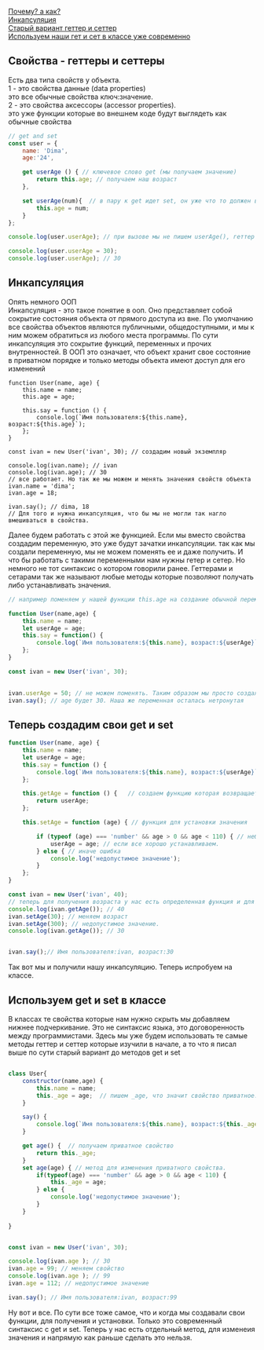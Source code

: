 [Почему? а как?](#getAndSet)<br>
[Инкапсуляция](#encapsulation)<br>
[Старый вариант геттер и сеттер](#zzz)<br>
[Используем наши гет и сет в классе уже современно](#gg)<br>

## <a name="getAndSet"> Свойства - геттеры и сеттеры </a>              
Есть два типа свойств у объекта.<br>
1 - это свойства данные (data properties)<br>
это все обычные свойства ключ:значение.<br>
2 - это свойства аксессоры (accessor properties).<br>
это уже функции которые во внешнем коде будут выглядеть как обычные свойства<br>
```javaScript
// get and set
const user = {
    name: 'Dima',
    age:'24',

    get userAge () { // ключевое слово get (мы получаем значение)
        return this.age; // получаем наш возраст
    },

    set userAge(num){  // в пару к get идет set, он уже что то должен в себя принимать (мы устанавливаем значение)
        this.age = num;
    }
};

console.log(user.userAge); // при вызове мы не пишем userAge(), геттер предпологает что внутри у нас уже есть какой то функционал и он нам позволяет работать с этим меотодом как с обычным совйством. Поэтому это называется свойство аксессор

console.log(user.userAge = 30);
console.log(user.userAge); // 30
``` 
## <a name="encapsulation"> Инкапсуляция </a>
Опять немного ООП<br>
Инкапсуляция - это такое понятие в ооп. Оно представляет собой сокрытие состояния объекта от прямого доступа из вне.
По умолчанию все свойства объектов являются публичными, общедоступными, и мы к ним можем обратиться из любого места программы.
По сути инкапсуляция это сокрытие функций, переменных и прочих внутренностей.
В ООП это означает, что объект хранит свое состояние в приватном порядке и только методы объекта имеют доступ для его изменений
```javaScipt
function User(name, age) {
    this.name = name;
    this.age = age;

    this.say = function () {
        console.log(`Имя пользователя:${this.name}, возраст:${this.age}`);
    };
}

const ivan = new User('ivan', 30); // создадим новый экземпляр

console.log(ivan.name); // ivan
console.log(ivan.age); // 30
// все работает. Но так же мы можем и менять значения свойств объекта
ivan.name = 'dima';
ivan.age = 18;

ivan.say(); // dima, 18
// Для того и нужна инкапсуляция, что бы мы не могли так нагло вмешиваться в свойства.
```
Далее будем работать с этой же функцией.
Если мы вместо свойства создадим переменную, это уже будут зачатки инкапсуляции.
так как мы создали переменную, мы не можем поменять ее и даже получить. И что бы работать с такими переменными нам нужны гетер и сетер. Но немного не тот синтаксис о котором говорили ранее. Геттерами и сетарами так же называют любые методы которые позволяют получать либо устанавливать значения.
```javaScript
// например поменяем у нашей функции this.age на создание обычной переменной.

function User(name,age) {
    this.name = name;
    let userAge = age; 
    this.say = function() {
        console.log(`Имя пользователя:${this.name}, возраст:${userAge}`);
    };
}

const ivan = new User('ivan', 30); 
        

ivan.userAge = 50; // не можем поменять. Таким образом мы просто создали свойства userAge:50
ivan.say(); // age будет 30. Наша же переменная осталась нетронутая
```
## <a name ="zzz"> Теперь создадим свои get и set </a>
```javaScript
function User(name, age) {
    this.name = name;
    let userAge = age;
    this.say = function () {
        console.log(`Имя пользователя:${this.name}, возраст:${userAge}`);
    };

    this.getAge = function () {   // создаем функцию которая возвращает нам age
        return userAge;
    };

    this.setAge = function (age) { // функция для установки значения

        if (typeof (age) === 'number' && age > 0 && age < 110) { // небольшое условие
            userAge = age; // если все хорошо устанавливаем.
        } else { // иначе ошибка
            console.log('недопустимое значение');
        }
    };
}

const ivan = new User('ivan', 40);
// теперь для получения возраста у нас есть определенная функция и для того что бы его поменять тоже
console.log(ivan.getAge()); // 40
ivan.setAge(30); // меняем возраст
ivan.setAge(300); // недопустимое значение.
console.log(ivan.getAge()); // 30


ivan.say();// Имя пользователя:ivan, возраст:30
```
Так вот мы и получили нашу инкапсуляцию. Теперь испробуем на классе.
## <a name='gg'> Используем get и set в классе </a>
В классах те свойства которые нам нужно скрыть мы добавляем нижнее подчеркивание. Это не синтаксис языка, это договоренность между программистами.
Здесь мы уже будем использовать те самые методы геттер и сеттер которые изучили в начале, а то что я писал выше по сути старый вариант до методов get и set
```javaScript

class User{
    constructor(name,age) {
        this.name = name;
        this._age = age;  // пишем _age, что значит свойство приватное.Если другой программист это увидит, он будет значть, что  это приват
    }

    say() {
        console.log(`Имя пользователя:${this.name}, возраст:${this._age}`);  
    }

    get age() {  // получаем приватное свойство
        return this._age; 
    }
    set age(age) { // метод для изменения приватного свойства.
        if(typeof(age) === 'number' && age > 0 && age < 110) {
            this._age = age;
        } else {
            console.log('недопустимое значение');
        }
    }
    
}


const ivan = new User('ivan', 30);

console.log(ivan.age ); // 30
ivan.age = 99; // меняем свойство
console.log(ivan.age ); // 99
ivan.age = 112; // недопустимое значение

ivan.say(); // Имя пользователя:ivan, возраст:99
```
Ну вот и все. По сути все тоже самое, что и когда мы создавали свои функции, для получения и установки. Только это современный синтаксис с get и set.
Теперь у нас есть отдельный метод, для изменеия значения и напрямую как раньше сделать это нельзя.


